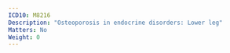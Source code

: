 ```yaml
---
ICD10: M8216
Description: "Osteoporosis in endocrine disorders: Lower leg"
Matters: No
Weight: 0
---
```


